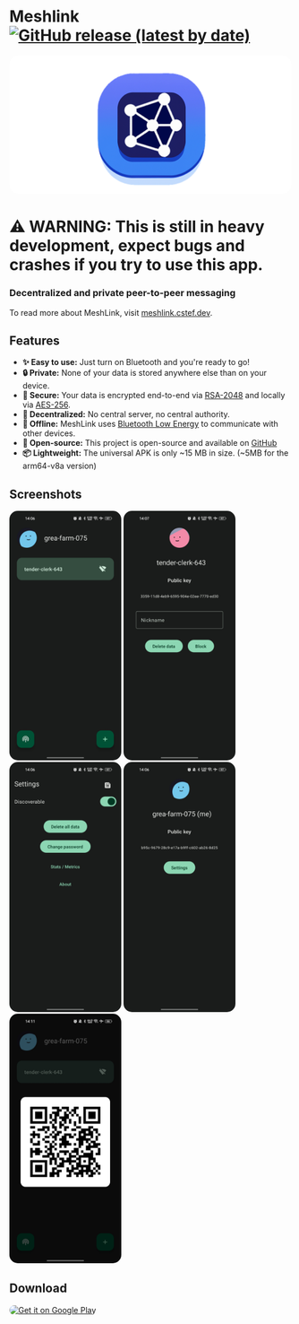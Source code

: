 # Meshlink [![GitHub release (latest by date)](https://img.shields.io/github/v/release/cestef/meshlink?style=flat-square)](https://github/cestefmeshlink/releases/latest)


<img src="assets/banner.png" style="border-radius: 15px" />

# :warning: WARNING: This is still in heavy development, expect bugs and crashes if you try to use this app.

### Decentralized and private peer-to-peer messaging

To read more about MeshLink, visit [meshlink.cstef.dev](https://meshlink.cstef.dev).

## Features

-   **✨ Easy to use:** Just turn on Bluetooth and you're ready to go!
-   **🔒 Private:** None of your data is stored anywhere else than on your device.
-   **🔐 Secure:** Your data is encrypted end-to-end via [RSA-2048](<https://en.wikipedia.org/wiki/RSA_(cryptosystem)>) and locally via [AES-256](https://en.wikipedia.org/wiki/Advanced_Encryption_Standard).
-   **🔗 Decentralized:** No central server, no central authority.
-   **📡 Offline:** MeshLink uses [Bluetooth Low Energy](https://en.wikipedia.org/wiki/Bluetooth_Low_Energy) to communicate with other devices.
-   **📖 Open-source:** This project is open-source and available on [GitHub](https://github.com/cestef/meshlink)
-   **📦 Lightweight:** The universal APK is only ~15 MB in size. (~5MB for the arm64-v8a version)

## Screenshots

<img src="assets/screenshots/screenshot_1.jpg" width="200" style="border-radius: 15px" /> <img src="assets/screenshots/screenshot_2.jpg" width="200" style="border-radius: 15px" /> <img src="assets/screenshots/screenshot_3.jpg" width="200" style="border-radius: 15px" /> <img src="assets/screenshots/screenshot_4.jpg" width="200" style="border-radius: 15px" /> <img src="assets/screenshots/screenshot_5.jpg" width="200" style="border-radius: 15px" />

## Download

<a href='https://play.google.com/store/apps/details?id=com.cstef.meshlink'><img alt='Get it on Google Play' src='https://play.google.com/intl/en_us/badges/static/images/badges/en_badge_web_generic.png' width="200" style="border-radius: 15px"></a>
